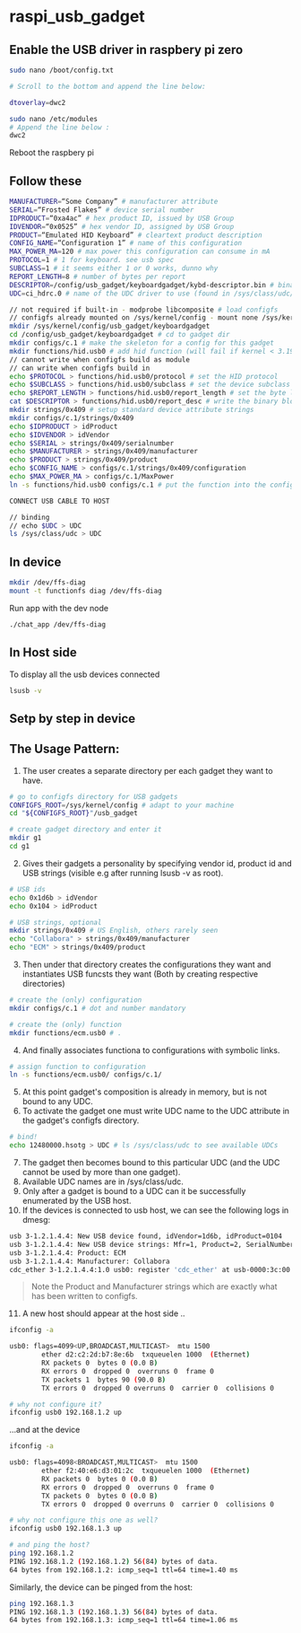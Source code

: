 # raspi_usb_gadget

## Enable the USB driver in raspbery pi zero 
```bash
sudo nano /boot/config.txt

# Scroll to the bottom and append the line below:

dtoverlay=dwc2

sudo nano /etc/modules
# Append the line below :
dwc2
```
Reboot the raspbery pi
## Follow these 
```bash
MANUFACTURER=“Some Company” # manufacturer attribute
SERIAL=“Frosted Flakes” # device serial number
IDPRODUCT=“0xa4ac” # hex product ID, issued by USB Group
IDVENDOR=“0x0525” # hex vendor ID, assigned by USB Group
PRODUCT=“Emulated HID Keyboard” # cleartext product description
CONFIG_NAME=“Configuration 1” # name of this configuration
MAX_POWER_MA=120 # max power this configuration can consume in mA
PROTOCOL=1 # 1 for keyboard. see usb spec
SUBCLASS=1 # it seems either 1 or 0 works, dunno why
REPORT_LENGTH=8 # number of bytes per report
DESCRIPTOR=/config/usb_gadget/keyboardgadget/kybd-descriptor.bin # binary blob of report descriptor, see HID class spec
UDC=ci_hdrc.0 # name of the UDC driver to use (found in /sys/class/udc/)

// not required if built-in - modprobe libcomposite # load configfs
// configfs already mounted on /sys/kernel/config - mount none /sys/kernel/config -t configfs
mkdir /sys/kernel/config/usb_gadget/keyboardgadget
cd /config/usb_gadget/keyboardgadget # cd to gadget dir
mkdir configs/c.1 # make the skeleton for a config for this gadget
mkdir functions/hid.usb0 # add hid function (will fail if kernel < 3.19, which hid was added in)
// cannot write when configfs build as module
// can write when configfs build in
echo $PROTOCOL > functions/hid.usb0/protocol # set the HID protocol
echo $SUBCLASS > functions/hid.usb0/subclass # set the device subclass
echo $REPORT_LENGTH > functions/hid.usb0/report_length # set the byte length of HID reports
cat $DESCRIPTOR > functions/hid.usb0/report_desc # write the binary blob of the report descriptor to report_desc; see HID class spec
mkdir strings/0x409 # setup standard device attribute strings
mkdir configs/c.1/strings/0x409
echo $IDPRODUCT > idProduct
echo $IDVENDOR > idVendor
echo $SERIAL > strings/0x409/serialnumber
echo $MANUFACTURER > strings/0x409/manufacturer
echo $PRODUCT > strings/0x409/product
echo $CONFIG_NAME > configs/c.1/strings/0x409/configuration
echo $MAX_POWER_MA > configs/c.1/MaxPower
ln -s functions/hid.usb0 configs/c.1 # put the function into the configuration by creating a symlink

CONNECT USB CABLE TO HOST

// binding
// echo $UDC > UDC
ls /sys/class/udc > UDC
```
## In device
```bash
mkdir /dev/ffs-diag
mount -t functionfs diag /dev/ffs-diag
```
Run app with the dev node
```bash
./chat_app /dev/ffs-diag 
```

## In Host side
To display all the usb devices connected
```bash
lsusb -v
```

## Setp by step in device

## The Usage Pattern:
1. The user creates a separate directory per each gadget they want to have.
```bash
# go to configfs directory for USB gadgets
CONFIGFS_ROOT=/sys/kernel/config # adapt to your machine
cd "${CONFIGFS_ROOT}"/usb_gadget

# create gadget directory and enter it
mkdir g1
cd g1
```
2. Gives their gadgets a personality by specifying vendor id, product id and USB strings (visible e.g after running lsusb -v as root).
```bash
# USB ids
echo 0x1d6b > idVendor
echo 0x104 > idProduct

# USB strings, optional
mkdir strings/0x409 # US English, others rarely seen
echo "Collabora" > strings/0x409/manufacturer
echo "ECM" > strings/0x409/product
```
3. Then under that directory creates the configurations they want and instantiates USB funcsts they want (Both by creating respective directories)
```bash
# create the (only) configuration
mkdir configs/c.1 # dot and number mandatory

# create the (only) function
mkdir functions/ecm.usb0 # .
```
4. And finally associates functiona to configurations with symbolic links.
```bash
# assign function to configuration
ln -s functions/ecm.usb0/ configs/c.1/
```
5. At this point gadget's composition is already in memory, but is not bound to any UDC.
6. To activate the gadget one must write UDC name to the UDC attribute in the gadget's configfs directory.
```bash
# bind!
echo 12480000.hsotg > UDC # ls /sys/class/udc to see available UDCs
```
7. The gadget then becomes bound to this particular UDC (and the UDC cannot be used by more than one gadget).
8. Available UDC names are in /sys/class/udc. 
9. Only after a gadget is bound to a UDC can it be successfully enumerated by the USB host. 
10. If the devices is connected to usb host, we can see the following logs in dmesg:
```bash
usb 3-1.2.1.4.4: New USB device found, idVendor=1d6b, idProduct=0104
usb 3-1.2.1.4.4: New USB device strings: Mfr=1, Product=2, SerialNumber=3
usb 3-1.2.1.4.4: Product: ECM
usb 3-1.2.1.4.4: Manufacturer: Collabora
cdc_ether 3-1.2.1.4.4:1.0 usb0: register 'cdc_ether' at usb-0000:3c:00.0-1.2.1.4.4, CDC Ethernet Device, d2:c2:2d:b7:8e:6b
```
> Note the Product and Manufacturer strings which are exactly what has been written to configfs.
11. A new host should appear at the host side ..
```bash
ifconfig -a

usb0: flags=4099<UP,BROADCAST,MULTICAST>  mtu 1500
        ether d2:c2:2d:b7:8e:6b  txqueuelen 1000  (Ethernet)
        RX packets 0  bytes 0 (0.0 B)
        RX errors 0  dropped 0  overruns 0  frame 0
        TX packets 1  bytes 90 (90.0 B)
        TX errors 0  dropped 0 overruns 0  carrier 0  collisions 0

# why not configure it?
ifconfig usb0 192.168.1.2 up
```
...and at the device
```bash
ifconfig -a

usb0: flags=4098<BROADCAST,MULTICAST>  mtu 1500
        ether f2:40:e6:d3:01:2c  txqueuelen 1000  (Ethernet)
        RX packets 0  bytes 0 (0.0 B)
        RX errors 0  dropped 0  overruns 0  frame 0
        TX packets 0  bytes 0 (0.0 B)
        TX errors 0  dropped 0 overruns 0  carrier 0  collisions 0

# why not configure this one as well?
ifconfig usb0 192.168.1.3 up

# and ping the host?
ping 192.168.1.2
PING 192.168.1.2 (192.168.1.2) 56(84) bytes of data.
64 bytes from 192.168.1.2: icmp_seq=1 ttl=64 time=1.40 ms
```
Similarly, the device can be pinged from the host:
```bash
ping 192.168.1.3
PING 192.168.1.3 (192.168.1.3) 56(84) bytes of data.
64 bytes from 192.168.1.3: icmp_seq=1 ttl=64 time=1.06 ms
```